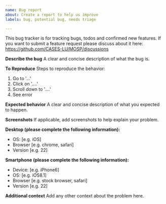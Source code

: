 ```yaml
---
name: Bug report
about: Create a report to help us improve
labels: bug, potential bug, needs triage

---
```


This bug tracker is for tracking bugs, todos and confirmed new features.
If you want to submit a feature request please discuss about it here:
https://github.com/CASES-LU/MOSP/discussions

**Describe the bug**
A clear and concise description of what the bug is.


**To Reproduce**
Steps to reproduce the behavior:
1. Go to '...'
2. Click on '....'
3. Scroll down to '....'
4. See error


**Expected behavior**
A clear and concise description of what you expected to happen.


**Screenshots**
If applicable, add screenshots to help explain your problem.


**Desktop (please complete the following information):**
 - OS: [e.g. iOS]
 - Browser [e.g. chrome, safari]
 - Version [e.g. 22]


**Smartphone (please complete the following information):**
 - Device: [e.g. iPhone6]
 - OS: [e.g. iOS8.1]
 - Browser [e.g. stock browser, safari]
 - Version [e.g. 22]


**Additional context**
Add any other context about the problem here.
